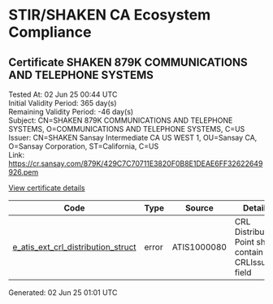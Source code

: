 # STIR/SHAKEN CA Ecosystem Compliance

## Certificate SHAKEN 879K COMMUNICATIONS AND TELEPHONE SYSTEMS

Tested At: 02 Jun 25 00:44 UTC\
Initial Validity Period: 365 day(s)\
Remaining Validity Period: -46 day(s)\
Subject: CN=SHAKEN 879K COMMUNICATIONS AND TELEPHONE SYSTEMS, O=COMMUNICATIONS AND TELEPHONE SYSTEMS, C=US\
Issuer: CN=SHAKEN Sansay Intermediate CA US WEST 1, OU=Sansay CA, O=Sansay Corporation, ST=California, C=US\
Link: https://cr.sansay.com/879K/429C7C70711E3820F0B8E1DEAE6FF32622649926.pem

[View certificate details](https://x509.io/?cert=MIIC2jCCAoGgAwIBAgIUQpx8cHEeOCDwuOHerm%2FzJiJkmSYwCgYIKoZIzj0EAwIwgYUxCzAJBgNVBAYTAlVTMRMwEQYDVQQIDApDYWxpZm9ybmlhMRswGQYDVQQKDBJTYW5zYXkgQ29ycG9yYXRpb24xEjAQBgNVBAsMCVNhbnNheSBDQTEwMC4GA1UEAwwnU0hBS0VOIFNhbnNheSBJbnRlcm1lZGlhdGUgQ0EgVVMgV0VTVCAxMB4XDTI0MDQxNzAwMTgyMloXDTI1MDQxNzAwMTgyMlowdzELMAkGA1UEBhMCVVMxLTArBgNVBAoMJENPTU1VTklDQVRJT05TIEFORCBURUxFUEhPTkUgU1lTVEVNUzE5MDcGA1UEAwwwU0hBS0VOIDg3OUsgQ09NTVVOSUNBVElPTlMgQU5EIFRFTEVQSE9ORSBTWVNURU1TMFkwEwYHKoZIzj0CAQYIKoZIzj0DAQcDQgAE0K%2B7VkkPcDWIvawFZ3y1Gyb9aMxdcsmEiyUEW3M4PmEqgKidTMh%2FwsACXCIAvzd%2BWFW%2Ffjil3ZQW%2FmXuxYCWb6OB2zCB2DAWBggrBgEFBQcBGgQKMAigBhYEODc5SzAXBgNVHSAEEDAOMAwGCmCGSAGG%2FwkBAQQwHQYDVR0OBBYEFBT3tKZguiTg9%2Bmj0VKE4qo2IzZSMB8GA1UdIwQYMBaAFKzTk%2FVDQ8wKvkVYFxN9knzcwwFGMEcGA1UdHwRAMD4wPKA6oDiGNmh0dHBzOi8vYXV0aGVudGljYXRlLWFwaS5pY29uZWN0aXYuY29tL2Rvd25sb2FkL3YxL2NybDAMBgNVHRMBAf8EAjAAMA4GA1UdDwEB%2FwQEAwIHgDAKBggqhkjOPQQDAgNHADBEAiAOmRqu9mpYJXPJXw5OhT9ft4Nfc0aQVTHhjnGh%2FwtS0AIgf7%2BNZcGbgy%2B9wq95zjxw%2Fvod4l9lDiKQ4TQeJbdDnnc%3D)

| Code | Type | Source | Details |
|------|------|--------|---------|
| [e_atis_ext_crl_distribution_struct](../../ISSUES/e_atis_ext_crl_distribution_struct/README.md) | error | ATIS1000080 | CRL Distribution Point shall contain a CRLIssuer field |


Generated: 02 Jun 25 01:01 UTC